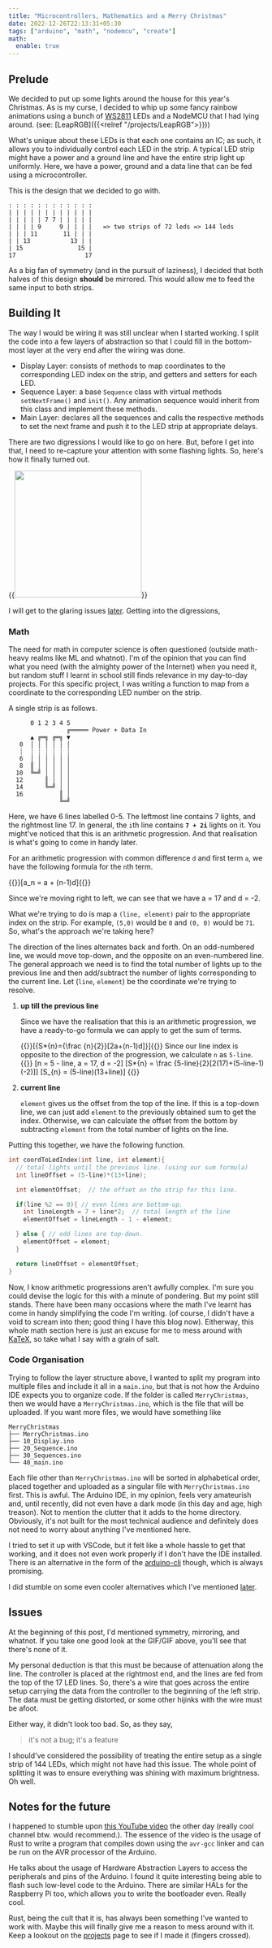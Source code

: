 ```yaml
---
title: "Microcontrollers, Mathematics and a Merry Christmas"
date: 2022-12-26T22:13:31+05:30
tags: ["arduino", "math", "nodemcu", "create"]
math:
  enable: true
---
```


## Prelude

We decided to put up some lights around the house for this year's Christmas. As is my curse, I decided to whip up some fancy rainbow animations using a bunch of [WS2811](https://googlethatforyou.com?q=WS2811%20led) LEDs and a NodeMCU that I had lying around. (see: [LeapRGB]({{<relref "/projects/LeapRGB">}}))

What's unique about these LEDs is that each one contains an IC; as such, it allows you to individually control each LED in the strip. A typical LED strip might have a power and a ground line and have the entire strip light up uniformly. Here, we have a power, ground and a data line that can be fed using a microcontroller.

This is the design that we decided to go with.

```text
: : : : : : : : : : : :
| | | | | | | | | | | |
| | | | | 7 7 | | | | |
| | | | 9     9 | | | |   => two strips of 72 leds => 144 leds
| | | 11       11 | | |
| | 13           13 | |
| 15               15 |
17                   17
```

As a big fan of symmetry (and in the pursuit of laziness), I decided that both halves of this design **should** be mirrored. This would allow me to feed the same input to both strips.

## Building It

The way I would be wiring it was still unclear when I started working. I split the code into a few layers of abstraction so that I could fill in the bottom-most layer at the very end after the wiring was done.

- Display Layer: consists of methods to map coordinates to the corresponding LED index on the strip, and getters and setters for each LED.
- Sequence Layer: a base `Sequence` class with virtual methods `setNextFrame()` and `init()`. Any animation sequence would inherit from this class and implement these methods.
- Main Layer: declares all the sequences and calls the respective methods to set the next frame and push it to the LED strip at appropriate delays.

There are two digressions I would like to go on here. But, before I get into that, I need to re-capture your attention with some flashing lights. So, here's how it finally turned out.

{{<image src="./lights.gif" height="250px">}}

I will get to the glaring issues [later](#issues). Getting into the digressions,

### Math

The need for math in computer science is often questioned (outside math-heavy realms like ML and whatnot). I'm of the opinion that you can find what you need (with the almighty power of the Internet) when you need it, but random stuff I learnt in school still finds relevance in my day-to-day projects. For this specific project, I was writing a function to map from a coordinate to the corresponding LED number on the strip.

A single strip is as follows.

```
      0 1 2 3 4 5
                ╔═════ Power + Data In
      ▲ ╔═╗ ╔═╗ ▼
   0  │ │ │ │ │ │
   ┊  ┊ ┊ ┊ ┊ ┊ ┊
   6  │ │ │ │ │ │
   8  ║ │ │ │ │ │
  10  ╚═╝ │ │ │ │
  12      ║ │ │ │
  14      ╚═╝ │ │
  16          ║ │
              ╚═╝

```

Here, we have 6 lines labelled 0-5. The leftmost line contains 7 lights, and the rightmost line 17. In general, the `i`th line contains **`7 + 2i`** lights on it. You might've noticed that this is an arithmetic progression. And that realisation is what's going to come in handy later.

For an arithmetic progression with common difference `d` and first term `a`, we have the following formula for the `n`th term.

{{<raw>}}\[a_n = a + (n-1)d\]{{</raw>}}

Since we're moving right to left, we can see that we have a = 17 and d = -2.

What we're trying to do is map a `(line, element)` pair to the appropriate index on the strip. For example, `(5,0)` would be `0` and `(0, 0)` would be `71`. So, what's the approach we're taking here?

The direction of the lines alternates back and forth. On an odd-numbered line, we would move top-down, and the opposite on an even-numbered line. The general approach we need is to find the total number of lights up to the previous line and then add/subtract the number of lights corresponding to the current line. Let (`line`, `element`) be the coordinate we're trying to resolve.

1. **up till the previous line**

   Since we have the realisation that this is an arithmetic progression, we have a ready-to-go formula we can apply to get the sum of terms.

   {{<raw>}}\[{S*{n}={\frac {n}{2}}[2a+(n-1)d]}\]{{</raw>}}
   Since our line index is opposite to the direction of the progression, we calculate `n` as `5-line`.
   {{<raw>}}
   \[n = 5 - line, a = 17, d = -2\]
   \[S*{n} = \frac {5-line}{2}[2(17)+(5-line-1)(-2)]\]
   \[S\_{n} = (5-line)(13+line)\]
   {{</raw>}}

2. **current line**

   `element` gives us the offset from the top of the line. If this is a top-down line, we can just add `element` to the previously obtained sum to get the index. Otherwise, we can calculate the offset from the bottom by subtracting `element` from the total number of lights on the line.

Putting this together, we have the following function.

```cpp
int coordToLedIndex(int line, int element){
  // total lights until the previous line. (using our sum formula)
  int lineOffset = (5-line)*(13+line);

  int elementOffset;  // the offset on the strip for this line.

  if(line %2 == 0){ // even lines are bottom-up.
    int lineLength = 7 + line*2;  // total length of the line
    elementOffset = lineLength - 1 - element;

  } else { // odd lines are top-down.
    elementOffset = element;
  }

  return lineOffset + elementOffset;
}
```

Now, I know arithmetic progressions aren't awfully complex. I'm sure you could devise the logic for this with a minute of pondering. But my point still stands. There have been many occasions where the math I've learnt has come in handy simplifying the code I'm writing. (of course, I didn't have a void to scream into then; good thing I have this blog now). Eitherway, this whole math section here is just an excuse for me to mess around with [KaTeX](https://katex.org/), so take what I say with a grain of salt.

### Code Organisation

Trying to follow the layer structure above, I wanted to split my program into multiple files and include it all in a `main.ino`, but that is not how the Arduino IDE expects you to organize code. If the folder is called `MerryChristmas`, then we would have a `MerryChristmas.ino`, which is the file that will be uploaded. If you want more files, we would have something like

```
MerryChristmas
├── MerryChristmas.ino
├── 10_Display.ino
├── 20_Sequence.ino
├── 30_Sequences.ino
└── 40_main.ino
```

Each file other than `MerryChristmas.ino` will be sorted in alphabetical order, placed together and uploaded as a singular file with `MerryChristmas.ino` first. This is awful. The Arduino IDE, in my opinion, feels very amateurish and, until recently, did not even have a dark mode (in this day and age, high treason). Not to mention the clutter that it adds to the home directory. Obviously, it's not built for the most technical audience and definitely does not need to worry about anything I've mentioned here.

I tried to set it up with VSCode, but it felt like a whole hassle to get that working, and it does not even work properly if I don't have the IDE installed. There is an alternative in the form of the [arduino-cli](https://arduino.github.io/arduino-cli) though, which is always promising.

I did stumble on some even cooler alternatives which I've mentioned [later](#notes-for-the-future).

## Issues

At the beginning of this post, I'd mentioned symmetry, mirroring, and whatnot. If you take one good look at the GIF/GIF above, you'll see that there's none of it.

My personal deduction is that this must be because of attenuation along the line. The controller is placed at the rightmost end, and the lines are fed from the top of the 17 LED lines. So, there's a wire that goes across the entire setup carrying the data from the controller to the beginning of the left strip. The data must be getting distorted, or some other hijinks with the wire must be afoot.

Either way, it didn't look too bad. So, as they say,

> it's not a bug; it's a feature

I should've considered the possibility of treating the entire setup as a single strip of 144 LEDs, which might not have had this issue. The whole point of splitting it was to ensure everything was shining with maximum brightness. Oh well.

## Notes for the future

I happened to stumble upon [this YouTube video](https://www.youtube.com/watch?v=ZPSqhb4KKNc) the other day (really cool channel btw. would recommend.). The essence of the video is the usage of Rust to write a program that compiles down using the `avr-gcc` linker and can be run on the AVR processor of the Arduino.

He talks about the usage of Hardware Abstraction Layers to access the peripherals and pins of the Arduino. I found it quite interesting being able to flash such low-level code to the Arduino. There are similar HALs for the Raspberry Pi too, which allows you to write the bootloader even. Really cool.

Rust, being the cult that it is, has always been something I've wanted to work with. Maybe this will finally give me a reason to mess around with it. Keep a lookout on the [projects](/projects) page to see if I made it (fingers crossed).
